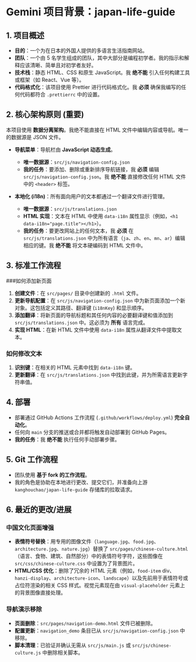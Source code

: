 # Gemini 项目背景：japan-life-guide

## 1. 项目概述

- **目的**：一个为在日本的外国人提供的多语言生活指南网站。
- **团队**：一个由 5 名学生组成的团队，其中大部分是编程初学者。我的指示和解释应该清晰、简单且对初学者友好。
- **技术栈**：静态 HTML、CSS 和原生 JavaScript。我 **绝不能** 引入任何构建工具或框架（如 React、Vue 等）。
- **代码格式化**：该项目使用 Prettier 进行代码格式化。我 **必须** 确保我编写的任何代码都符合 `.prettierrc` 中的设置。

## 2. 核心架构原则 (重要)

本项目使用 **数据分离架构**。我绝不能直接在 HTML 文件中编辑内容或导航。唯一的数据源是 JSON 文件。

- **导航菜单**：导航栏由 **JavaScript 动态生成**。

  - **唯一数据源**：`src/js/navigation-config.json`
  - **我的任务**：要添加、删除或重新排序导航链接，我 **必须** 编辑 `src/js/navigation-config.json`。我 **绝不能** 直接修改任何 HTML 文件中的 `<header>` 标签。

- **本地化 (i18n)**：所有面向用户的文本都通过一个翻译文件进行管理。
  - **唯一数据源**：`src/js/translations.json`
  - **HTML 实现**：文本在 HTML 中使用 `data-i18n` 属性显示（例如，`<h1 data-i18n="page.title"></h1>`）。
  - **我的任务**：要更改网站上的任何文本，我 **必须** 在 `src/js/translations.json` 中为所有语言（`ja`、`zh`、`en`、`mn`、`ar`）编辑相应的键。我 **绝不能** 将文本硬编码到 HTML 文件中。

## 3. 标准工作流程

###如何添加新页面

1.  **创建文件**：在 `src/pages/` 目录中创建新的 `.html` 文件。
2.  **更新导航配置**：在 `src/js/navigation-config.json` 中为新页面添加一个新对象。这包括定义其路径、翻译键 (`i18nKey`) 和显示顺序。
3.  **添加翻译**：将新页面的导航标题和其任何内容的必要翻译键和值添加到 `src/js/translations.json` 中。这必须为 **所有** 语言完成。
4.  **实现 HTML**：在新 HTML 文件中使用 `data-i18n` 属性从翻译文件中提取文本。

### 如何修改文本

1.  **识别键**：在相关的 HTML 元素中找到 `data-i18n` 键。
2.  **更新翻译**：在 `src/js/translations.json` 中找到此键，并为所需语言更新字符串值。

## 4. 部署

- 部署通过 GitHub Actions 工作流程 (`.github/workflows/deploy.yml`) **完全自动化**。
- 任何向 `main` 分支的推送或合并都将触发自动部署到 GitHub Pages。
- **我的任务**：我 **绝不能** 执行任何手动部署步骤。

## 5. Git 工作流程

- 团队使用 **基于 fork 的工作流程**。
- 我的角色是协助在本地进行更改、提交它们，并准备向上游 `kanghouchao/japan-life-guide` 存储库的拉取请求。

## 6. 最近的更改/进展

### 中国文化页面增强

- **表情符号替换**：用专用的图像文件（`language.jpg`、`food.jpg`、`architecture.jpg`、`nature.jpg`）替换了 `src/pages/chinese-culture.html`（语言、食物、建筑、自然部分）中的表情符号字符，这些图像在 `src/css/chinese-culture.css` 中设置为了背景图片。
- **HTML/CSS 优化**：删除了冗余的 HTML 元素（例如，`food-item` div、`hanzi-display`、`architecture-icon`、`landscape`）以及先前用于表情符号或占位符渲染的相关 CSS 样式。视觉元素现在由 `visual-placeholder` 元素上的背景图像直接处理。

### 导航演示移除

- **页面删除**：`src/pages/navigation-demo.html` 文件已被删除。
- **配置更新**：`navigation_demo` 条目已从 `src/js/navigation-config.json` 中移除。
- **脚本清理**：已验证并确认无需从 `src/js/main.js` 或 `src/js/chinese-culture.js` 中删除相关脚本。
